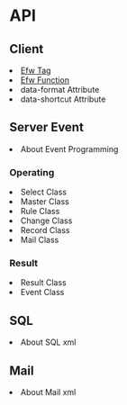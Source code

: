 <H1>API</H1>

<h2>Client</h2>
<li><a href="api_efw_tag.md">Efw Tag</a></li>
<li><a href="api_efw_function.md">Efw Function</a></li>
<li>data-format Attribute</li>
<li>data-shortcut Attribute</li>

<h2>Server Event</h2>
<li>About Event Programming</li>
<h3>Operating</h3>
<li>Select Class</li>
<li>Master Class</li>
<li>Rule Class</li>
<li>Change Class</li>
<li>Record Class</li>
<li>Mail Class</li>

<h3>Result</h3>
<li>Result Class</li>
<li>Event Class</li>

<h2>SQL</h2>
<li>About SQL xml</li>
<h2>Mail</h2>
<li>About Mail xml</li>